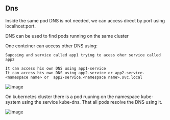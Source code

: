 ## Dns

Inside the same pod DNS is not needed, we can access direct by port using localhost:port.

DNS can be used to find pods running on the same cluster

One conteiner can access other DNS using:

```
Suposing and service called app1 trying to acess oher service called app2

It can access his own DNS using app1-service
It can access his own DNS using app2-service or app2-service.<namespace name> or  app2-service.<namespace name>.svc.local

```

![image](https://user-images.githubusercontent.com/20507162/126563752-ad918690-abb8-45c8-964d-551b40e3050d.png)


On kubernetes cluster there is a pod ruuning on the namespace kube-system using the service kube-dns. That all pods resolve the DNS using it.

![image](https://user-images.githubusercontent.com/20507162/126565758-9b96e797-7979-45a5-ab22-1371dfe63a51.png)

